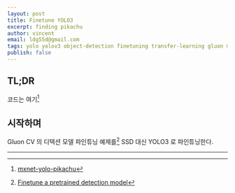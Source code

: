 ```yaml
---
layout: post
title: Finetune YOLO3
excerpt: finding pikachu
author: vincent
email: ldg55d@gmail.com
tags: yolo yolov3 object-detection finetuning transfer-learning gluon mxnet pikachu machine-learning
publish: false
---
```


## TL;DR

코드는 여기[^1]


## 시작하며

Gluon CV 의 디텍션 모델 파인튜닝 예제를[^2] SSD 대신 YOLO3 로 파인튜닝한다.

----

[^1]: [mxnet-yolo-pikachu](https://github.com/haandol/mxnet-yolo-pikachu)
[^2]: [Finetune a pretrained detection model](https://gluon-cv.mxnet.io/build/examples_detection/finetune_detection.html)